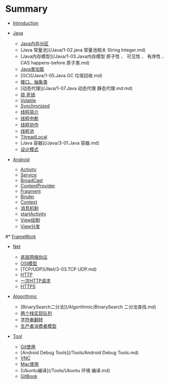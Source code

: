 # Summary

* [Introduction](README.md)

* [Java]()
    - [Java内存分区](/Java/1-01.java内存分区.md)
    - [Java 常量池](/Java/1-02.java 常量池相关 String Integer.md)
    - [Java内存模型](/Java/1-03.Java内存模型  原子性 、 可见性 、 有序性 、CAS happens-before 原子类.md)
    - [Java类加载](/Java/1-04.Java类加载.md)
    - [GC](/Java/1-05.Java GC 垃圾回收.md)
    - [接口、抽象类](/Java/1-06.接口、抽象类.md)
    - [动态代理](/Java/1-07.Java 动态代理 静态代理.md.md)
    - [锁 死锁](/Java/2-01.锁.md)
    - [Volatile](/Java/2-02.Volatile.md)
    - [Synchronized](/Java/2-03.Synchronized.md)
    - [线程简介](/Java/2-04-1.线程分类、状态、创建、阻塞.md)
    - [线程中断](/Java/2-04-2.线程中断.md)
    - [线程协作](/Java/2-04-3.线程间协作.md)
    - [线程池](/Java/2-05.线程池.md)
    - [ThreadLocal](/Java/2-06.ThreadLocal.md)
    - [Java 容器](/Java/3-01.Java 容器.md)
    - [设计模式](/Java/3-02.设计模式.md)


* [Android]()
    - [Activity](/Android/1-01.组件-Activity.md)
    - [Service](/Android/1-02.组件-Service.md)
    - [BroadCast](/Android/1-03.组件-BroadCast.md)
    - [ContentProvider](/Android/1-04.组件-ContentProvider.md)
    - [Fragment](/Android/1-05.组件-Fragment.md)
    - [Binder](/Android/2-01.framework-Binder.md)
    - [Context](/Android/2-02.framework-Context.md)
    - [消息机制](/Android/2-03.framework-Android消息机制.md)
    - [startActivity](/Android/2-04.framework-startActivity流程.md)
    - [View绘制](/Android/3-01.View-绘制流程.md)
    - [View分发](/Android/3-02.View-事件分发.md)


#* [FrameWork]()

* [Net]()
    - [底层网络协议](/Net/3-01.底层网络协议.md) 
    - [OSI模型](/Net/3-02.OSI模型.md)
    - [TCP/UDP](/Net/3-03.TCP UDP.md) 
    - [HTTP](/Net/3-04.HTTP.md)
    - [一次HTTP请求](/Net/3-05.HTTP描述一次网络请求的流程.md) 
    - [HTTPS](/Net/3-06.HTTPS.md)


* [Algorithmic]()
	- [BinarySearch二分法](/Algorithmic/BinarySearch 二分法查找.md)
	- [两个栈实现队列](/Algorithmic/Stack-用两个栈实现队列.md)
	- [字符串翻转](/Algorithmic/String-手写一个字符串翻转.mdd)
	- [生产者消费者模型](/Algorithmic/生产者消费者模型.md)
	

        
* [Tool]()
    - [Git使用](/Tools/使用Gitpages发布GitBook.md)
    - [Android Debug Tools](/Tools/Android Debug Tools.md)
    - [VNC](/Tools/VNC使用.md)
    - [Mac使用](/Tools/Mac使用.md)
    - [Ubuntu编译](/Tools/Ubuntu 环境 编译.md)
    - [GitBook](/Tools/使用Gitpages发布GitBook.md)